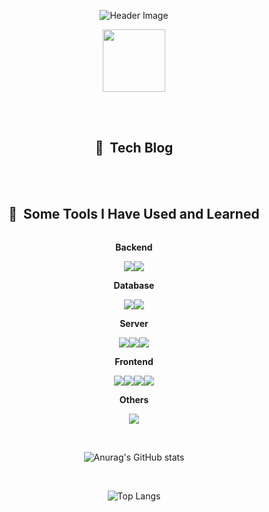 <p align="center">
  <img src="https://capsule-render.vercel.app/api?type=wave&color=timeGradient&height=300&text=Hi👋🏻%20I'm%20Subeen%20Jeon&fontAlignY=50&section=header%20render&fontSize=40&fontAlign=50&animation=twinkling" alt="Header Image">
</p>

<div id="header" align="center">
  <img src="https://media.giphy.com/media/M9gbBd9nbDrOTu1Mqx/giphy.gif" width="100"/>
</div>

<br><br>

<div id="badges" align="center">
  <h2 align="center"> 📒 &nbsp;Tech Blog </h2>

</div>

<br><br>

<h2 align="center"> 🚀 &nbsp;Some Tools I Have Used and Learned </h2>
<p align="center">
    <div style="display:flex; flex-direction:column; align-items:center;">
        <!-- Backend -->
        <p><strong>Backend</strong></p>
        <div style="display:flex;">
            <img src="https://img.shields.io/badge/Java-007396?style=for-the-badge&logo=Java&logoColor=white"> 
            <img src="https://img.shields.io/badge/Spring Boot-6DB33F?style=for-the-badge&logo=spring boot&logoColor=white"> 
        </div>
        <!-- Database -->
        <p><strong>Database</strong></p>
        <div style="display:flex;">
            <img src="https://img.shields.io/badge/mysql-4479A1?style=for-the-badge&logo=mysql&logoColor=white"> 
            <img src="https://img.shields.io/badge/firebase-FFCA28?style=for-the-badge&logo=firebase&logoColor=white">
        </div>
        <!-- Server -->
        <p><strong>Server</strong></p>
        <div style="display:flex;">
            <img src="https://img.shields.io/badge/linux-FCC624?style=for-the-badge&logo=linux&logoColor=black"> 
            <img src="https://img.shields.io/badge/apache tomcat-F8DC75?style=for-the-badge&logo=apachetomcat&logoColor=black">
            <img src="https://img.shields.io/badge/Amazon AWS-232F3E?style=for-the-badge&logo=amazon aws&logoColor=white"> 
        </div>
        <!-- Frontend -->
        <p><strong>Frontend</strong></p>
        <div style="display:flex;">
            <img src="https://img.shields.io/badge/html5-E34F26?style=flat-square&logo=html5&logoColor=white"> 
            <img src="https://img.shields.io/badge/css-1572B6?style=flat-square&logo=css3&logoColor=white"> 
            <img src="https://img.shields.io/badge/javascript-F7DF1E?style=flat-square&logo=javascript&logoColor=black"> 
            <img src="https://img.shields.io/badge/bootstrap-7952B3?style=flat-square&logo=bootstrap&logoColor=white">
        </div>
        <!-- Others -->
        <p><strong>Others</strong></p>
        <div style="display:flex;">
            <img src="https://img.shields.io/badge/python-3776AB?style=flat-square&logo=python&logoColor=white"> 
        </div>
    </div>
</p>

<br>

<p align="center">
  <img src="https://github-readme-stats.vercel.app/api?username=subeenjeon&show_icons=true" alt="Anurag's GitHub stats">
</p>

<br>

<p align="center">
  <img src="https://github-readme-stats.vercel.app/api/top-langs/?username=subeenjeon" alt="Top Langs">
</p>
